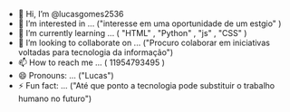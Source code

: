 - 👋 Hi, I’m @lucasgomes2536
- 👀 I’m interested in ... ("interesse em uma oportunidade de um estgio" )
- 🌱 I’m currently learning ... ( "HTML" , "Python" , "js" , "CSS" )
- 💞️ I’m looking to collaborate on ... ("Procuro colaborar em iniciativas voltadas para tecnologia da informação")
- 📫 How to reach me ... ( 11954793495 )
- 😄 Pronouns: ... ("Lucas")
- ⚡ Fun fact: ... ("Até que ponto a tecnologia pode substituir o trabalho humano no futuro")

<!---
lucasgomes2536/lucasgomes2536 is a ✨ special ✨ repository because its `README.md` (this file) appears on your GitHub profile.
You can click the Preview link to take a look at your changes.
--->
